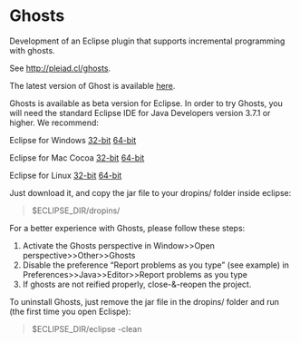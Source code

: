 Ghosts
======

Development of an Eclipse plugin that supports incremental programming with ghosts.

See http://pleiad.cl/ghosts.

The latest version of Ghost is available [here](https://github.com/pleiad/Ghosts/raw/master/plugins/cl.pleiad.ghosts_1.0.0.201308292215.jar).

Ghosts is available as beta version for Eclipse. In order to try Ghosts, you will need the standard 
Eclipse IDE for Java Developers version 3.7.1 or higher. We recommend:

  Eclipse for Windows    [32-bit](http://www.eclipse.org/downloads/download.php?file=/technology/epp/downloads/release/indigo/SR2/eclipse-jee-indigo-SR2-win32.zip) [64-bit](http://www.eclipse.org/downloads/download.php?file=/technology/epp/downloads/release/indigo/SR2/eclipse-jee-indigo-SR2-win32-x86_64.zip)	
  
  Eclipse for Mac Cocoa	 [32-bit](http://www.eclipse.org/downloads/download.php?file=/technology/epp/downloads/release/indigo/SR2/eclipse-jee-indigo-SR2-macosx-cocoa.tar.gz) [64-bit](http://www.eclipse.org/downloads/download.php?file=/technology/epp/downloads/release/indigo/SR2/eclipse-jee-indigo-SR2-macosx-cocoa-x86_64.tar.gz)
  
  Eclipse for Linux      [32-bit](http://www.eclipse.org/downloads/download.php?file=/technology/epp/downloads/release/indigo/SR2/eclipse-jee-indigo-SR2-linux-gtk.tar.gz) [64-bit](http://www.eclipse.org/downloads/download.php?file=/technology/epp/downloads/release/indigo/SR2/eclipse-jee-indigo-SR2-linux-gtk-x86_64.tar.gz) 
  

Just download it, and copy the jar file to your dropins/ folder inside eclipse:

> $ECLIPSE_DIR/dropins/

For a better experience with Ghosts, please follow these steps:

1.  Activate the Ghosts perspective in Window>>Open perspective>>Other>>Ghosts
2.  Disable the preference “Report problems as you type” (see example) in Preferences>>Java>>Editor>>Report problems as you type
3.  If ghosts are not reified properly, close-&-reopen the project.

To uninstall Ghosts, just remove the jar file in the dropins/ folder and run (the first time you open Eclispe):

> $ECLIPSE_DIR/eclipse -clean
